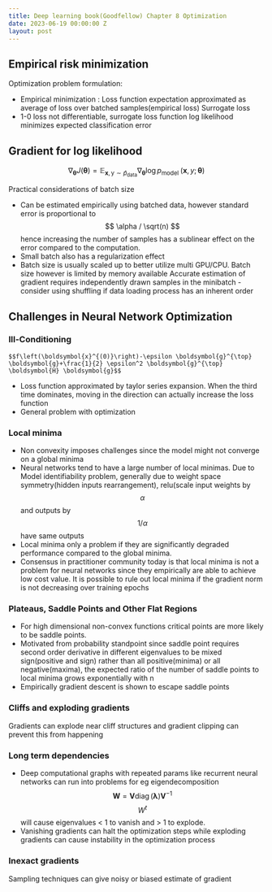 ```yaml
---
title: Deep learning book(Goodfellow) Chapter 8 Optimization
date: 2023-06-19 00:00:00 Z
layout: post
---
```


## Empirical risk minimization

Optimization problem formulation:
* Empirical minimization : Loss function expectation approximated as average of loss over batched samples(empirical loss)
Surrogate loss
* 1-0 loss not differentiable, surrogate loss function log likelihood minimizes expected classification error

## Gradient for log likelihood 

$$\nabla_{\boldsymbol{\theta}} J(\boldsymbol{\theta})=\mathbb{E}_{\mathbf{x}, \mathrm{y} \sim \hat{p}_{\mathrm{data}}} \nabla_{\boldsymbol{\theta}} \log p_{\text {model }}(\boldsymbol{x}, y ; \boldsymbol{\theta})$$

Practical considerations of batch size
* Can be estimated empirically using batched data, however standard error is proportional to $$ \alpha / \sqrt(n) $$ hence increasing the number of samples has a sublinear effect on the error compared to the computation.
* Small batch also has a regularization effect
* Batch size is usually scaled up to better utilize multi GPU/CPU. Batch size however is limited by memory available 
Accurate estimation of gradient requires independently drawn samples in the minibatch - consider using shuffling if data loading process has an inherent order


## Challenges in Neural Network Optimization

### Ill-Conditioning
	$$f\left(\boldsymbol{x}^{(0)}\right)-\epsilon \boldsymbol{g}^{\top} \boldsymbol{g}+\frac{1}{2} \epsilon^2 \boldsymbol{g}^{\top} \boldsymbol{H} \boldsymbol{g}$$

* Loss function approximated by taylor series expansion. When the third time dominates, moving in the direction can actually increase the loss function
* General problem with optimization


### Local minima
* Non convexity imposes challenges since the model might not converge on a global minima
* Neural networks tend to have a large number of local minimas. Due to Model identifiability problem, generally due to weight space symmetry(hidden inputs rearrangement), relu(scale input weights by $$\alpha$$ and outputs by $$1/\alpha$$ have same outputs
* Local minima only a problem if they are significantly degraded performance compared to the global minima.
* Consensus in practitioner community today is that local minima is not a problem for neural networks since they empirically are able to achieve low cost value. It is possible to rule out local minima if the gradient norm is not decreasing over training epochs

### Plateaus, Saddle Points and Other Flat Regions

* For high dimensional non-convex functions critical points are more likely to be saddle points.
* Motivated from probability standpoint since saddle point requires second order derivative in different eigenvalues to be mixed sign(positive and sign) rather than all positive(minima) or all negative(maxima), the expected ratio of the number of saddle points to local minima grows exponentially with n 
* Empirically gradient descent is shown to escape saddle points

### Cliffs and exploding gradients
Gradients can explode near cliff structures and gradient clipping can prevent this from happening

### Long term dependencies
* Deep computational graphs with repeated params like recurrent neural networks can run into problems for eg eigendecomposition
$$\boldsymbol{W}=\boldsymbol{V} \operatorname{diag}(\boldsymbol{\lambda}) \boldsymbol{V}^{-1}$$
	$$W^t$$ will cause eigenvalues < 1 to vanish and > 1 to explode.
* Vanishing gradients can halt the optimization steps while exploding gradients can cause instability in the optimization process

### Inexact gradients
Sampling techniques can give noisy or biased estimate of gradient 
